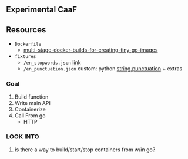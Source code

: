 ## Experimental CaaF

## Resources
- `Dockerfile`
    - [multi-stage-docker-builds-for-creating-tiny-go-images](https://medium.com/travis-on-docker/multi-stage-docker-builds-for-creating-tiny-go-images-e0e1867efe5a)
- `fixtures`
    - `/en_stopwords.json` [link](https://github.com/6/stopwords-json)
    - `/en_punctuation.json` custom: python [string.punctuation](https://docs.python.org/2/library/string.html#string.punctuation) + extras

### Goal
1. Build function
2. Write main API
3. Containerize
4. Call From go
    - HTTP

### LOOK INTO
1. is there a way to build/start/stop containers from w/in go?